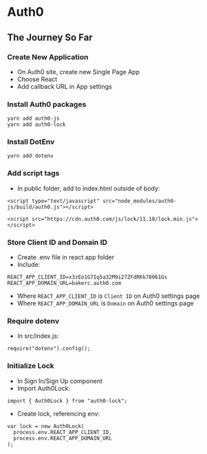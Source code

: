 # Auth0
## The Journey So Far

### Create New Application
- On Auth0 site, create new Single Page App
- Choose React
- Add callback URL in App settings

### Install Auth0 packages
```
yarn add auth0-js
yarn add auth0-lock
```

### Install DotEnv
```
yarn add dotenv
```

### Add script tags
- In public folder, add to index.html outside of body:
```
<script type="text/javascript" src="node_modules/auth0-js/build/auth0.js"></script>

<script src="https://cdn.auth0.com/js/lock/11.10/lock.min.js"></script>
```

### Store Client ID and Domain ID
- Create .env file in react app folder
- Include:
```
REACT_APP_CLIENT_ID=x3zEo1G7Iq5a32M9i27ZFdRKk78061Gs
REACT_APP_DOMAIN_URL=bakerc.auth0.com
```
- Where `REACT_APP_CLIENT_ID` is `Client ID` on Auth0 settings page
- Where `REACT_APP_DOMAIN_URL` is `Domain` on Auth0 settings page

### Require dotenv
- In src/index.js:
```
require("dotenv").config();
```

### Initialize Lock
- In Sign In/Sign Up component
- Import Auth0Lock:
```
import { Auth0Lock } from "auth0-lock";
```
- Create lock, referencing env:
```
var lock = new Auth0Lock(
  process.env.REACT_APP_CLIENT_ID,
  process.env.REACT_APP_DOMAIN_URL
);
```